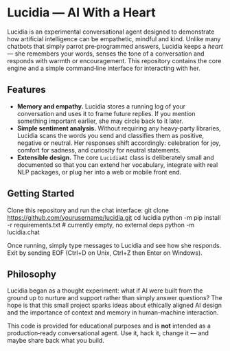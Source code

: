 # Lucidia — AI With a Heart

Lucidia is an experimental conversational agent designed to demonstrate how artificial intelligence can be empathetic, mindful and kind. Unlike many chatbots that simply parrot pre‑programmed answers, Lucidia keeps a *heart* — she remembers your words, senses the tone of a conversation and responds with warmth or encouragement. This repository contains the core engine and a simple command‑line interface for interacting with her.

## Features
* **Memory and empathy.** Lucidia stores a running log of your conversation and uses it to frame future replies. If you mention something important earlier, she may circle back to it later.
* **Simple sentiment analysis.** Without requiring any heavy‑party libraries, Lucidia scans the words you send and classifies them as positive, negative or neutral. Her responses shift accordingly: celebration for joy, comfort for sadness, and curiosity for neutral statements.
* **Extensible design.** The core `LucidiaAI` class is deliberately small and documented so that you can extend her vocabulary, integrate with real NLP packages, or plug her into a web or mobile front end.

## Getting Started

Clone this repository and run the chat interface:
    git clone https://github.com/yourusername/lucidia.git
    cd lucidia
    python -m pip install -r requirements.txt  # currently empty, no external deps
    python -m lucidia.chat

Once running, simply type messages to Lucidia and see how she responds. Exit by sending EOF (Ctrl+D on Unix, Ctrl+Z then Enter on Windows).

## Philosophy

Lucidia began as a thought experiment: what if AI were built from the ground up to nurture and support rather than simply answer questions? The hope is that this small project sparks ideas about ethically aligned AI design and the importance of context and memory in human–machine interaction.

This code is provided for educational purposes and is **not** intended as a production‑ready conversational agent. Use it, hack it, change it — and maybe share back what you build.
